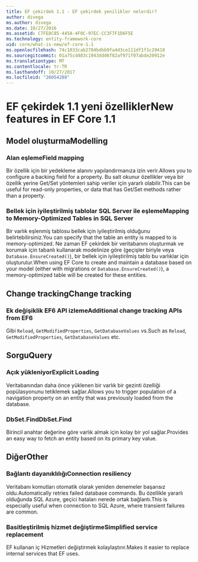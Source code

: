 ```yaml
---
title: EF çekirdek 1.1 - EF çekirdek yenilikler nelerdir?
author: divega
ms.author: divega
ms.date: 10/27/2016
ms.assetid: C7FE8C85-445A-4F0C-97EC-CC3F7F1D6F5E
ms.technology: entity-framework-core
uid: core/what-is-new/ef-core-1.1
ms.openlocfilehash: 74c1033cab2704bdbb9fa4d3ce111df1f1c29418
ms.sourcegitcommit: 01a75cd483c1943ddd6f82af971f07abde20912e
ms.translationtype: MT
ms.contentlocale: tr-TR
ms.lasthandoff: 10/27/2017
ms.locfileid: "26054288"
---
```

# <a name="new-features-in-ef-core-11"></a><span data-ttu-id="29543-102">EF çekirdek 1.1 yeni özellikler</span><span class="sxs-lookup"><span data-stu-id="29543-102">New features in EF Core 1.1</span></span>

## <a name="modelling"></a><span data-ttu-id="29543-103">Model oluşturma</span><span class="sxs-lookup"><span data-stu-id="29543-103">Modelling</span></span>
### <a name="field-mapping"></a><span data-ttu-id="29543-104">Alan eşleme</span><span class="sxs-lookup"><span data-stu-id="29543-104">Field mapping</span></span>
<span data-ttu-id="29543-105">Bir özellik için bir yedekleme alanını yapılandırmanıza izin verir.</span><span class="sxs-lookup"><span data-stu-id="29543-105">Allows you to configure a backing field for a property.</span></span> <span data-ttu-id="29543-106">Bu salt okunur özellikler veya bir özellik yerine Get/Set yöntemleri sahip veriler için yararlı olabilir.</span><span class="sxs-lookup"><span data-stu-id="29543-106">This can be useful for read-only properties, or data that has Get/Set methods rather than a property.</span></span>
### <a name="mapping-to-memory-optimized-tables-in-sql-server"></a><span data-ttu-id="29543-107">Bellek için iyileştirilmiş tablolar SQL Server ile eşleme</span><span class="sxs-lookup"><span data-stu-id="29543-107">Mapping to Memory-Optimized Tables in SQL Server</span></span>
<span data-ttu-id="29543-108">Bir varlık eşlenmiş tablosu bellek için iyileştirilmiş olduğunu belirtebilirsiniz.</span><span class="sxs-lookup"><span data-stu-id="29543-108">You can specify that the table an entity is mapped to is memory-optimized.</span></span> <span data-ttu-id="29543-109">Ne zaman EF çekirdek bir veritabanını oluşturmak ve korumak için tabanlı kullanarak modelinize göre (geçişler biriyle veya `Database.EnsureCreated()`), bir bellek için iyileştirilmiş tablo bu varlıklar için oluşturulur.</span><span class="sxs-lookup"><span data-stu-id="29543-109">When using EF Core to create and maintain a database based on your model (either with migrations or `Database.EnsureCreated()`), a memory-optimized table will be created for these entities.</span></span>

## <a name="change-tracking"></a><span data-ttu-id="29543-110">Change tracking</span><span class="sxs-lookup"><span data-stu-id="29543-110">Change tracking</span></span>
### <a name="additional-change-tracking-apis-from-ef6"></a><span data-ttu-id="29543-111">Ek değişiklik EF6 API izleme</span><span class="sxs-lookup"><span data-stu-id="29543-111">Additional change tracking APIs from EF6</span></span>
<span data-ttu-id="29543-112">Gibi `Reload`, `GetModifiedProperties`, `GetDatabaseValues` vs.</span><span class="sxs-lookup"><span data-stu-id="29543-112">Such as `Reload`, `GetModifiedProperties`, `GetDatabaseValues` etc.</span></span>

## <a name="query"></a><span data-ttu-id="29543-113">Sorgu</span><span class="sxs-lookup"><span data-stu-id="29543-113">Query</span></span>
### <a name="explicit-loading"></a><span data-ttu-id="29543-114">Açık yükleniyor</span><span class="sxs-lookup"><span data-stu-id="29543-114">Explicit Loading</span></span>
<span data-ttu-id="29543-115">Veritabanından daha önce yüklenen bir varlık bir gezinti özelliği popülasyonunu tetiklemek sağlar.</span><span class="sxs-lookup"><span data-stu-id="29543-115">Allows you to trigger population of a navigation property on an entity that was previously loaded from the database.</span></span>
### <a name="dbsetfind"></a><span data-ttu-id="29543-116">DbSet.Find</span><span class="sxs-lookup"><span data-stu-id="29543-116">DbSet.Find</span></span>
<span data-ttu-id="29543-117">Birincil anahtar değerine göre varlık almak için kolay bir yol sağlar.</span><span class="sxs-lookup"><span data-stu-id="29543-117">Provides an easy way to fetch an entity based on its primary key value.</span></span>

## <a name="other"></a><span data-ttu-id="29543-118">Diğer</span><span class="sxs-lookup"><span data-stu-id="29543-118">Other</span></span>
### <a name="connection-resiliency"></a><span data-ttu-id="29543-119">Bağlantı dayanıklılığı</span><span class="sxs-lookup"><span data-stu-id="29543-119">Connection resiliency</span></span>
<span data-ttu-id="29543-120">Veritabanı komutları otomatik olarak yeniden denemeler başarısız oldu.</span><span class="sxs-lookup"><span data-stu-id="29543-120">Automatically retries failed database commands.</span></span> <span data-ttu-id="29543-121">Bu özellikle yararlı olduğunda SQL Azure, geçici hataları nerede ortak bağlantı.</span><span class="sxs-lookup"><span data-stu-id="29543-121">This is especially useful when connection to SQL Azure, where transient failures are common.</span></span>
### <a name="simplified-service-replacement"></a><span data-ttu-id="29543-122">Basitleştirilmiş hizmet değiştirme</span><span class="sxs-lookup"><span data-stu-id="29543-122">Simplified service replacement</span></span>
<span data-ttu-id="29543-123">EF kullanan iç Hizmetleri değiştirmek kolaylaştırır.</span><span class="sxs-lookup"><span data-stu-id="29543-123">Makes it easier to replace internal services that EF uses.</span></span>
